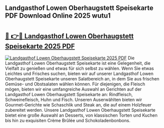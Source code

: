 ## Landgasthof Lowen Oberhaugstett Speisekarte PDF Download Online 2025 wutu1

# <h2><a href="http://gcafmpc.nevu.top/?p=Landgasthof+Lowen+Oberhaugstett+Speisekarte">🔗 👉🔴 Landgasthof Lowen Oberhaugstett Speisekarte 2025 PDF</a></h2>

[![Landgasthof Lowen Oberhaugstett Speisekarte 2025 PDF](https://i.imgur.com/dBaPXMq.png)](http://gcafmpc.nevu.top/?p=Landgasthof+Lowen+Oberhaugstett+Speisekarte)
Die Landgasthof Lowen Oberhaugstett Speisekarte ist eine Gelegenheit, die Vielfalt zu genießen und etwas für sich selbst zu wählen. Wenn Sie etwas Leichtes und Frisches suchen, bieten wir auf unserer Landgasthof Lowen Oberhaugstett Speisekarte unseren Salatbereich an, in dem Sie aus frischen Gemüse- und Obstsalaten wählen können. Für diejenigen, die Fleisch mögen, bieten wir eine umfangreiche Auswahl an Gerichten auf der Landgasthof Lowen Oberhaugstett Speisekarte an: Rindfleisch, Schweinefleisch, Huhn und Fisch. Unseren Auserwählten bieten wir Gourmet-Gerichte wie Schaschlik und Steak an, die auf einem Holzfeuer zubereitet werden. Unsere Landgasthof Lowen Oberhaugstett Speisekarte bietet eine große Auswahl an Desserts, von klassischen Torten und Kuchen bis hin zu exquisiten Crème Brûlée und Schokoladenbonbons.
